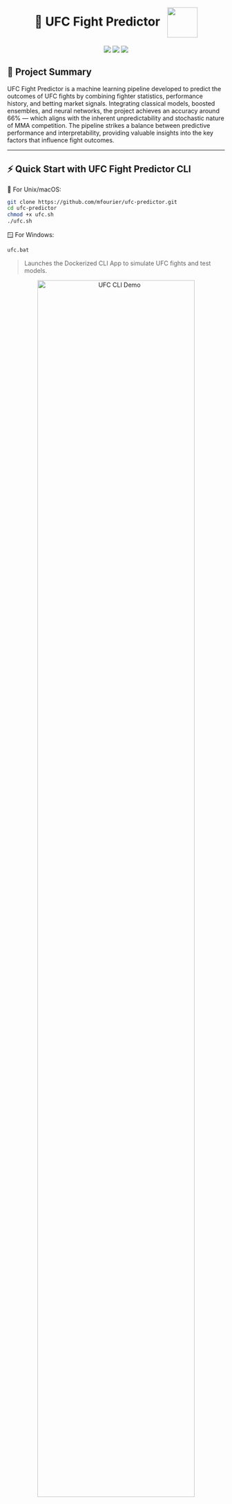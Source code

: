 <h1 align="center">
  🥋 UFC Fight Predictor
  <img src="img/ufc_logo.png" width="70" style="vertical-align: middle; margin-left: 10px;" />
</h1>

<p align="center">
  <img src="https://img.shields.io/badge/python-3.11-blue"/>
  <img src="https://img.shields.io/badge/license-MIT-blue"/>
  <img src="https://img.shields.io/badge/docker-ready-blue"/>
</p>

## 📝 Project Summary
UFC Fight Predictor is a machine learning pipeline developed to predict the outcomes of UFC fights by combining fighter statistics, performance history, and betting market signals. Integrating classical models, boosted ensembles, and neural networks, the project achieves an accuracy around 66% — which aligns with the inherent unpredictability and stochastic nature of MMA competition. The pipeline strikes a balance between predictive performance and interpretability, providing valuable insights into the key factors that influence fight outcomes.

---

## ⚡ Quick Start with UFC Fight Predictor CLI
🐧 For Unix/macOS:
```bash
git clone https://github.com/mfourier/ufc-predictor.git
cd ufc-predictor
chmod +x ufc.sh
./ufc.sh
```
🪟 For Windows:
```bash
ufc.bat
```
> Launches the Dockerized CLI App to simulate UFC fights and test models.

<p align="center">
  <img src="img/ufc_sh.gif" alt="UFC CLI Demo" width="85%" />
</p>

---
<p align="center">
  <img src="img/ufc_cli.png" alt="UFC CLI" width="45%"/>
  <img src="img/ufc_prediction.png" alt="UFC Prediction" width="45%"/>
</p>

## 🎮 Demo: UFC Fight Predictor CLI
[![Watch the video](https://img.youtube.com/vi/nO5qj_utapY/maxresdefault.jpg)](https://www.youtube.com/watch?v=nO5qj_utapY)

## 🎯 Objective

This project aims to build a robust **binary classification model** to predict the winner of a UFC fight. The model estimates whether **Fighter Red** or **Fighter Blue** is more likely to win based on differences in physical attributes, fighting styles, and recent performances.

By transforming fighter-level data into **relative feature vectors**, the model learns from historical outcomes and generalizes to future matchups.

---

## 📊 Dataset Description

The dataset includes detailed information on historical UFC fights from 2010 to 2024. Each row represents a single bout, with features capturing the relative differences between both fighters in terms of physical attributes, performance history, and betting market data (odds).

- 🧍‍♂️ **Numerical attributes** (e.g., height, reach, age)
- 🎯 **Categorical encodings** (e.g., fighting style: orthodox, southpaw, switch; fight stance: open, closed; weight classes)
- 📈 **Performance indicators** (e.g., striking landed per minute, average takedown attempts)

### Key Feature Groups

- **Fighter Attributes**: Height, reach, weight class, stance, age.  
- **Style & Stance**: One-hot encoded during preprocessing.  
- **Performance Metrics**: Strikes per minute, accuracy, takedown attempts.  
- **Recent Form**: Win/loss streaks, odds. 

### 🎯 Target Variable:
- **0** → Fighter Red wins  
- **1** → Fighter Blue wins  

---

## 🛠️ Modeling Approach

The modeling pipeline is structured into three interconnected stages, designed to maximize predictive performance while ensuring interpretability and robustness, all preprocessing, feature engineering, and data splitting is handled via the modular UFCData class, ensuring consistent transformations across training and evaluation. All models are wrapped and evaluated through the UFCModel class.

1. **🔧 Feature Engineering**
   - Fighter data is transformed into **relative differences** between Blue and Red fighters, capturing key attributes such as height, reach, age, striking metrics, grappling performance, and win streaks.
   - Categorical variables (e.g., stance, fighting style, weight class) are one-hot encoded — binary categories use compact encoding, while multiclass variables retain full dummy representations.
   - Numerical features are standardized using scalers fitted exclusively on the training set to prevent data leakage.
   - Additional engineered features capture recent activity patterns, such as experience-per-age ratio (total rounds fought divided by age), win-by-decision rate difference, and win-by-finish rate difference.
   - Feature selection is informed by correlation analysis, aiming to minimize redundancy while preserving predictive signal.
   - A synthetic random noise feature (`Random_Noise`) is introduced as a baseline to assess feature importance. Different combinations were explored until the random column gained prominence, guiding the final selection. This iterative process resulted in a feature set that balances complexity, interpretability, and predictive power.

2. **🤖 Model Training**
   - A diverse suite of machine learning models is trained, combining **classical algorithms**, **boosted ensemble methods**, and **deep learning architectures**.
   - The task is framed as a binary classification problem, with a baseline distribution of approximately 58% red corner wins, reflecting historical outcome imbalance.
   - Hyperparameter tuning is systematically conducted in the notebook `04-training.ipynb` using `GridSearchCV`, with detailed parameter grids defined for each model. This exploration includes models such as XGBoost, SVM, Random Forest, AdaBoost, and Neural Networks, optimizing performance across algorithmic families.

3. **📊 Evaluation**
   - Model performance is assessed using a comprehensive set of metrics, computed via the modular `metrics.py` implementation:
     - **Accuracy** (0–1, higher is better): Overall proportion of correct predictions.
     - **Precision** (0–1, higher is better): Share of positive predictions that are actually correct.
     - **Recall** (0–1, higher is better): Share of true positives correctly identified.
     - **F1 Score** (0–1, higher is better): Harmonic mean of precision and recall, balancing both.
     - **ROC-AUC** (0.5–1, higher is better): Probability that the model ranks a random positive higher than a random negative.
     - **Brier Score** (0–1, lower is better): Mean squared error between predicted probabilities and actual outcomes, reflecting calibration.
   - Confusion matrices are used to visualize classification performance across true and false positives and negatives.
   - The framework supports automated multi-model comparison, enabling the identification of top-performing models per metric and facilitating robust benchmarking.

---

## 🤖 Models Implemented

The following classifiers have been integrated and carefully tuned, all coordinated through the modular `model_factory.py` pipeline, enabling systematic benchmarking and performance optimization:

- 🔹 **Classical Models**
  - ✅ **K-Nearest Neighbors (KNN)**: Classifies based on proximity to neighboring points in feature space.
  - ✅ **Support Vector Machine (SVM)**: Effective in high-dimensional, binary classification tasks.
  - ✅ **Logistic Regression**: Linear classifier with probabilistic outputs.
  - ✅ **Naive Bayes**: Probabilistic model suited for high-dimensional feature spaces.
  - ✅ **Quadratic Discriminant Analysis (QDA)**: Assumes Gaussian class-conditional distributions.

- 🔹 **Ensemble Methods**
  - ✅ **Random Forest**: Bagging ensemble of decision trees, providing robustness and low variance.
  - ✅ **Extra Trees**: Randomized ensemble variant of Random Forest, enhancing variance reduction.

- 🔹 **Boosted Ensemble Models**
  - ✅ **AdaBoost**: Sequentially combines weak learners to focus on difficult samples.
  - ✅ **Gradient Boosting**: Iteratively builds additive models to minimize prediction error.
  - ✅ **XGBoost**: Highly optimized gradient boosting with regularization, parallelism, and advanced hyperparameter tuning.

- 🔹 **Deep Learning**
  - ✅ **Neural Networks (MLP)**: Multi-layer perceptron capable of capturing complex, non-linear relationships.

<p align="center">
  <img src="img/Feature-importance-with-odds.png" alt="Feature importances for model with odds" width="45%"/>
  <img src="img/Feature-importance-no-odds.png" alt="Feature importances for model without odds" width="45%"/>
</p>

## 🧠 Feature Importance Analysis (With vs. Without Odds)

A comparative analysis of feature importance across models trained **with** and **without** betting odds reveals key shifts in predictive behavior.

### 🔍 Models Trained Without Odds

Models that exclude betting odds rely more heavily on **physical attributes** and **technical performance metrics** to make predictions.

- **Top recurring features:**
  - `ReachDif`, `HeightReachRatioDif`, `AgeDif`, `AvgTDDif`, `SigStrDif`
  - Indicators of experience and momentum: `RedTotalFights`, `WinStreakDif`, `RedWinRatio`

- **Key observations:**
  - Linear models like Logistic Regression and SVM rank `ReachDif` and `HeightReachRatioDif` among the most important coefficients.
  - Tree-based models (Random Forest, Extra Trees, Gradient Boosting) distribute importance across age, striking, grappling, and fight history.
  - Features related to underdog performance (e.g., `BlueFinishRate`, `BlueKOPerFight`) appear less prominently, reflecting the difficulty of modeling surprise outcomes without external priors.

---

### 🔍 Models Trained With Odds

Once the feature `OddsDif` is introduced (capturing the difference in betting odds between fighters), the importance landscape changes dramatically.

- **Top feature across all models:**
  - ✅ `OddsDif` is by far the **most important feature**, dominating both linear and tree-based models.
    - In Gradient Boosting and XGBoost, `OddsDif` alone accounts for more than **50%** of total importance.

- **Secondary features:**
  - `AgeDif`, `SigStrDif`, `AvgTDDif`, `ReachDif`, `RedSubPerFight`, `RedWinRatio`, `BlueKOPerFight`

- **Key observations:**
  - Linear models assign extremely high coefficients to `OddsDif`, reducing reliance on all other features.
  - Tree-based models still incorporate performance metrics, but `OddsDif` consistently sits at the top.
  - The introduction of betting odds tends to **stabilize** model performance and shift attention away from nuanced technical details.

---

### 🧩 Conclusion

- Without odds, models must infer advantage purely from physical and statistical differences between fighters.
- With odds, models gain access to a **powerful proxy of market knowledge**, which reflects public perception, fighter form, injury rumors, and expert insights—all aggregated into a single feature.
- This results in higher predictive accuracy and more calibrated outputs, but also **reduces model reliance on handcrafted features**.

> Betting odds act as a real-world prior, dramatically enhancing model confidence—but at the cost of reduced interpretability and generalization when odds are unavailable.


## 📈 Model Performance Summary

The table below summarizes the main evaluation metrics for all trained models (values computed via `metrics.py` and experiment logs):

## 📊 Model Performance Summary

| Model                        | Accuracy | Balanced Accuracy | Precision Red | Recall Red | F1 Red | Precision Blue | Recall Blue | F1 Blue | F1 Macro | ROC AUC | Brier Score | MCC    | Kappa  |
|-----------------------------|----------|-------------------|----------------|------------|--------|----------------|-------------|---------|----------|---------|--------------|--------|--------|
| Logistic Regression         | 0.6636   | 0.6459            | 0.6925         | 0.7561     | 0.7229 | 0.6136         | 0.5357      | 0.5720  | 0.6475   | 0.7145  | 0.2138       | 0.2989 | 0.2970 |
| Random Forest               | 0.6669   | 0.6430            | 0.6840         | 0.7920     | 0.7340 | 0.6320         | 0.4940      | 0.5546  | 0.6443   | 0.7062  | 0.2142       | 0.3006 | 0.2049 |
| Support Vector Machine      | 0.6669   | 0.6499            | 0.6962         | 0.7561     | 0.7249 | 0.6171         | 0.5437      | 0.5781  | 0.6515   | 0.7142  | 0.2130       | 0.3064 | 0.3048 |
| K-Nearest Neighbors         | 0.5945   | 0.5688            | 0.6303         | 0.7288     | 0.6760 | 0.5215         | 0.4087      | 0.4583  | 0.5671   | 0.6121  | 0.2415       | 0.1445 | 0.2349 |
| AdaBoost                    | 0.6553   | 0.6258            | 0.6675         | 0.8092     | 0.7315 | 0.6264         | 0.4425      | 0.5186  | 0.6251   | 0.7007  | 0.2173       | 0.2719 | 0.2623 |
| Naive Bayes                 | 0.6170   | 0.6219            | 0.7019         | 0.6500     | 0.6417 | 0.5358         | 0.6528      | 0.5886  | 0.6151   | 0.6618  | 0.2568       | 0.2408 | 0.2367 |
| Extra Trees                 | 0.6370   | 0.6087            | 0.6567         | 0.7848     | 0.7150 | 0.5924         | 0.4325      | 0.5000  | 0.6075   | 0.6575  | 0.2259       | 0.2327 | 0.2258 |
| Gradient Boosting           | 0.6610   | 0.6396            | 0.6840         | 0.7733     | 0.7259 | 0.6174         | 0.5060      | 0.5562  | 0.6410   | 0.7023  | 0.2140       | 0.2901 | 0.2864 |
| Quadratic Discriminant Analysis | 0.6570 | 0.6410          | 0.6908         | 0.7403     | 0.7147 | 0.6013         | 0.5417      | 0.5699  | 0.6423   | 0.6959  | 0.2208       | 0.2870 | 0.2859 |
| Neural Network              | 0.6536   | 0.6433            | 0.6993         | 0.7073     | 0.7033 | 0.5887         | 0.5794      | 0.5840  | 0.6436   | 0.6968  | 0.2172       | 0.2873 | 0.2873 |
| XGBoost                     | 0.6578   | 0.6332            | 0.6765         | 0.7862     | 0.7273 | 0.6189         | 0.4802      | 0.5408  | 0.6340   | 0.7068  | 0.2122       | 0.2806 | 0.2749 |

## 📈 Model Performance Summary (No Odds)

| Model                                | Accuracy | Balanced Accuracy | Precision Red | Recall Red | F1 Red | Precision Blue | Recall Blue | F1 Blue | F1 Macro | ROC AUC | Brier Score | MCC    | Kappa  |
|-------------------------------------|----------|-------------------|----------------|------------|--------|----------------|-------------|---------|----------|---------|--------------|--------|--------|
| Logistic Regression (no_odds)       | 0.6278   | 0.5890            | 0.6377         | 0.8307     | 0.7215 | 0.5973         | 0.3472      | 0.4391  | 0.5803   | 0.6291  | 0.2297       | 0.2045 | 0.1889 |
| Random Forest (no_odds)             | 0.5828   | 0.5450            | 0.6099         | 0.7805     | 0.6847 | 0.5049         | 0.3095      | 0.3838  | 0.5342   | 0.5824  | 0.2412       | 0.1016 | 0.0951 |
| Support Vector Machine (no_odds)    | 0.6278   | 0.5761            | 0.6248         | 0.8981     | 0.7369 | 0.6432         | 0.2540      | 0.3642  | 0.5505   | 0.6276  | 0.2300       | 0.2019 | 0.1660 |
| K-Nearest Neighbors (no_odds)       | 0.5254   | 0.5101            | 0.5886         | 0.6055     | 0.5969 | 0.4318         | 0.4147      | 0.4231  | 0.5100   | 0.5058  | 0.3295       | 0.0203 | 0.0202 |
| AdaBoost (no_odds)                  | 0.6070   | 0.5677            | 0.6240         | 0.8121     | 0.7057 | 0.5544         | 0.3234      | 0.4085  | 0.5571   | 0.6158  | 0.2348       | 0.1555 | 0.1438 |
| Naive Bayes (no_odds)               | 0.5554   | 0.5631            | 0.6468         | 0.5151     | 0.5735 | 0.4768         | 0.6111      | 0.5357  | 0.5546   | 0.6003  | 0.2694       | 0.1249 | 0.1214 |
| Extra Trees (no_odds)               | 0.5853   | 0.5494            | 0.6132         | 0.7733     | 0.6840 | 0.5093         | 0.3254      | 0.3971  | 0.5406   | 0.5851  | 0.2414       | 0.1100 | 0.1039 |
| Gradient Boosting (no_odds)         | 0.6070   | 0.5730            | 0.6295         | 0.7848     | 0.6986 | 0.5482         | 0.3611      | 0.4354  | 0.5670   | 0.6098  | 0.2369       | 0.1610 | 0.1531 |
| QDA (no_odds)                       | 0.6170   | 0.5906            | 0.6454         | 0.7547     | 0.6958 | 0.5570         | 0.4266      | 0.4831  | 0.5895   | 0.6318  | 0.2330       | 0.1915 | 0.1873 |
| Neural Network (no_odds)            | 0.6278   | 0.5802            | 0.6286         | 0.8766     | 0.7322 | 0.6245         | 0.2837      | 0.3902  | 0.5612   | 0.6344  | 0.2291       | 0.2014 | 0.1734 |
| XGBoost (no_odds)                   | 0.6020   | 0.5703            | 0.6287         | 0.7676     | 0.6912 | 0.5371         | 0.3730      | 0.4403  | 0.5657   | 0.5994  | 0.2414       | 0.1527 | 0.1468 |

> 📌 *Complete results and additional visualizations can be inspected in `notebooks/05-model_experiments.ipynb`.*

---

### 📊 Metrics Analysis and Predictive Limits

- To avoid corner-based bias (favoring Red or Blue arbitrarily), all models in this project were tuned using F1 Macro as the primary scoring metric during GridSearchCV. This ensures that the classifier balances performance across both classes — rewarding models that perform well on underdog Blue wins just as much as favorites. This choice is especially important in UFC fights, where class imbalance (e.g., favorites vs. underdogs) can skew metrics like accuracy.

- When comparing models trained with and without betting odds, we consistently observe that the highest predictive performance peaks around 66–67% accuracy for models that include odds (e.g., SVM, Logistic Regression, Random Forest), while no-odds models plateau slightly lower, around 62–63% at best. This gap reinforces the predictive value of market signals, but also confirms a natural ceiling in the dataset's discriminative power.

- Among no-odds models, the best performers (Logistic Regression, Neural Network, QDA) still achieve reasonably high recall for the Red corner (≥0.75), but struggle in correctly identifying Blue wins — as evidenced by low Recall Blue scores (<0.45) and imbalanced F1 scores. This asymmetry reflects the challenges in capturing underdog victories without external priors like odds.

- Across all models, ROC AUC scores range from ~0.60 to 0.71, indicating that while classifiers can separate classes better than chance, the confidence of predictions remains moderate, especially in edge cases. Brier scores, typically between 0.21 and 0.27, also suggest that probability calibration could be improved.

- Most ensemble models (e.g., Random Forest, Extra Trees) show high recall for the Red corner, but their F1 Blue and Precision Blue are low, suggesting a bias toward the majority class — a sign of class imbalance or insufficient feature diversity for upsets.

- Ultimately, combat sports like MMA are inherently stochastic, and outcomes can flip based on unpredictable variables (e.g., game plan, injuries, judging). Even the most optimized ML models are unlikely to consistently exceed ~66% accuracy on such data without introducing richer inputs like stylistic breakdowns, real-time metrics, or temporal context (e.g., training camp quality, layoffs, fight location). While machine learning models can extract useful patterns from fighter stats and historical data, the chaotic nature of MMA limits deterministic prediction accuracy, making ~66% a realistic ceiling under the current setup.

## 🧩 Feature Descriptions

| Feature Name            | Description                                                                                           |
|-------------------------|-----------------------------------------------------------------------------------------------------|
| BlueTotalTitleBouts     | Number of title fights for Blue corner fighter.                                                     |
| RedTotalTitleBouts      | Number of title fights for Red corner fighter.                                                      |
| LoseStreakDif           | Difference in current losing streaks (Blue - Red).                                                  |
| WinStreakDif           | Difference in current winning streaks (Blue - Red).                                                |
| LongestWinStreakDif    | Difference in longest historical win streaks (Blue - Red).                                          |
| KODif                  | Difference in number of KO/TKO wins (Blue - Red).                                                   |
| SubDif                 | Difference in number of submission wins (Blue - Red).                                               |
| HeightDif              | Difference in height (cm, Blue - Red).                                                              |
| ReachDif               | Difference in reach (cm, Blue - Red).                                                               |
| AgeDif                 | Difference in age (years, Blue - Red).                                                              |
| SigStrDif             | Difference in average significant strikes landed per minute (Blue - Red).                           |
| AvgSubAttDif         | Difference in average submission attempts per 15 minutes (Blue - Red).                               |
| AvgTDDif            | Difference in average takedowns landed per 15 minutes (Blue - Red).                                   |
| RedTotalFights         | Total number of fights for Red corner fighter.                                                     |
| BlueTotalFights        | Total number of fights for Blue corner fighter.                                                    |
| FightStance           | Indicator if fighters have same stance (`Closed Stance`) or different (`Open Stance`).             |
| WeightGroup          | Mapped weight class group (e.g., Light, Medium, Heavy, Women).                                      |
| BlueFinishRate        | Finish rate (KO+SUB wins / total fights) for Blue fighter.                                         |
| RedFinishRate         | Finish rate (KO+SUB wins / total fights) for Red fighter.                                          |
| BlueWinRatio          | Win ratio (wins / total fights) for Blue fighter.                                                  |
| RedWinRatio           | Win ratio (wins / total fights) for Red fighter.                                                   |
| HeightReachRatioDif  | Difference in height-to-reach ratio (height/reach, Blue - Red).                                    |
| RedKOPerFight        | KO/TKO wins per fight for Red fighter.                                                             |
| BlueKOPerFight       | KO/TKO wins per fight for Blue fighter.                                                            |
| RedSubPerFight       | Submission wins per fight for Red fighter.                                                         |
| BlueSubPerFight      | Submission wins per fight for Blue fighter.                                                        |
| IsFiveRoundFight     | Indicator if the fight is scheduled as a five-round fight (1 = Yes, 0 = No).                       |
| OddsDif (if used)    | Difference in betting odds (Blue odds - Red odds; lower favors the fighter).                      |


<p align="center">
  <img src="img/Feature-distribution-1-3.png" alt="Processed feature distribution part 1" width="100%"/>
</p>

<p align="center">
  <img src="img/Feature-distribution-2-3.png" alt="Processed feature distribution part 2" width="100%"/>
</p>

<p align="center">
  <img src="img/Feature-distribution-3-3.png" alt="Processed feature distribution part 3" width="100%"/>
</p>

<p align="center">
  <img src="img/Correlation-matrix.png" alt="Processed feature distribution part 3" width="100%"/>
</p>

## 🔬 Noise-Based Feature Selection

To improve feature selection, we conducted a **Noise-Based Feature Selection** experiment. A synthetic random feature (`Random_Noise`) was added to the dataset using `UFCData.add_random_feature()`, and feature importance was analyzed across multiple models. Any real feature showing lower importance than the random column was considered uninformative and a candidate for exclusion.

This iterative process helped refine the feature set, striking a balance between **model complexity, interpretability, and predictive performance**.  
**Below: on the left, feature importances with the random noise benchmark; on the right, after applying several feature engineering refinements, with the random noise column removed:**

<p align="center">
  <img src="img/Noise-based-feature-selection-1-2.png" alt="Feature importances with random noise benchmark" width="47%"/>
  <img src="img/Noise-based-feature-selection-2-2.png" alt="Feature importances with random noise benchmark" width="47%"/>
</p>

---

## 🚀 Getting Started

You can interact with UFC Fight Predictor in two ways:

---

### 🧪 Run the pipeline via notebooks

1. **Clone the repository**

```bash
git clone https://github.com/mfourier/ufc-predictor.git
cd ufc-predictor
```

2. **Install dependencies**

```bash
pip install -r requirements.txt
```

3. **Run the pipeline notebooks**

Follow the workflow step by step:

- `notebooks/01-etl.ipynb` → Data cleaning and preparation  
- `notebooks/02-eda.ipynb` → Exploratory data analysis  
- `notebooks/03-feature_engineering.ipynb` → Feature construction  
- `notebooks/04-training.ipynb` → Model training and tuning  
- `notebooks/05-model_experiments.ipynb` → Evaluation and comparison  
- `notebooks/06-deployment.ipynb` → CLI integration and deployment flow

### 🖥️ Launch the CLI App (Dockerized)

You can simulate UFC fights or build custom matchups using an interactive CLI interface powered by `rich`.

#### ✅ Quick Launch with `ufc.sh`

If you're on Unix/Linux/macOS, use the provided script to build and run the app automatically:

```bash
chmod +x ufc.sh
./ufc.sh
```

This script will:

- Check if the Docker image exists (and build it if necessary)

- Launch the CLI inside a container

- Mount your local models and datasets

🛠️ Manual Docker Usage (Alternative)

1. Build the Docker image
```bash
docker build -t ufc-cli .
```
2. Run the CLI interactively
```bash
docker run -it ufc-cli
```

ℹ️ Make sure the models/ and data/processed/ directories exist and contain your trained models and preprocessed datasets. The CLI will automatically load them.

Once running, the CLI allows you to:

- 🔎 Simulate historical matchups between known fighters

- 🧠 Predict outcomes using multiple models (with or without betting odds)

- 🧪 Create and test custom fight scenarios

- 📈 View model performance metrics and confusion matrices
---

## 🧪 Project Structure

```bash
ufc-predictor/
├── app.py                            # Main entry point
├── data/
│   ├── raw/                          # Original fight data
│   ├── processed/                    # Cleaned and transformed datasets
│   └── results/                      # Evaluation logs, metrics, model reports
├── notebooks/
│   ├── 01-etl.ipynb                  # Data extraction and cleaning
│   ├── 02-eda.ipynb                  # Exploratory Data Analysis
│   ├── 03-feature_engineering.ipynb  # Feature engineering using UFCData
│   ├── 04-training.ipynb             # Model training using the training set
│   ├── 05-model_experiments.ipynb    # Model comparison and results analysis
│   └── 06-deployment.ipynb           # Deployment exploration and integration
├── src/
│   ├── config.py                     # Model hyperparameters and registry
│   ├── data.py                       # UFCData class: manages data splits and transformations
│   ├── helpers.py                    # Utility and preprocessing functions
│   ├── io_model.py                   # Save/load model objects from disk
│   ├── metrics.py                    # Evaluation metrics and plots
│   ├── model.py                      # UFCModel class: Wrapper class for saving, loading, and evaluating models
│   ├── model_factory.py              # Central model selection logic
│   └── predictor.py                  # UFCPredictor class: interactive fight prediction interface
├── docs/                             # Markdown documentation per model
├── img/                              # Images for plots, logos, and visuals
└── requirements.txt                  # Project dependencies

```

---

## 📚 Documentation

Comprehensive project documentation is available in the `docs/` folder, covering:

- **Model overviews and mathematical formulations**: Detailed descriptions of each algorithm, including underlying principles and expected behavior.
- **Key assumptions and limitations**: Insights into when and why each model performs best, as well as potential pitfalls.
- **Hyperparameter grids**: Full parameter configurations used for tuning with `GridSearchCV`, enabling reproducibility and extension.
- **Training logs**: A CSV file automatically generated during experiments, storing key metrics, best hyperparameters, and training durations for each model, enabling result tracking and comparison across runs.
- **Usage guides**: Step-by-step instructions on running the notebooks, customizing experiments, and interpreting results.

---

## 👥 Contributors

- **Maximiliano Lioi** — M.Sc. in Applied Mathematics @ University of Chile
- **Rocío Yáñez** — M.Sc. in Applied Mathematics @ University of Chile

---

## 🚧 What's Next

This project lays the foundation for UFC fight prediction using structured statistics and market signals. Moving forward, we aim to transform it into a **serious betting-grade model** by integrating richer data and more powerful algorithms:

- 🔁 **Upgrade dataset**  
  We are switching to a more comprehensive dataset, including detailed fight-level statistics, injury records, and fighter time-series. This will reduce noise and increase signal for both favorites and underdogs.

- 🧠 **Integrate AutoGluon**  
  Replace classic scikit-learn models with **AutoGluon**, a powerful AutoML framework capable of handling heterogeneous feature types, boosting ensemble performance, and improving calibration — all with minimal tuning.

- 💸 **Towards real-world betting utility**  
  Combine predictive probabilities with betting odds to assess **value bets** and **expected return**, aiming to simulate actual betting strategies (e.g., Kelly criterion, flat betting). This will enable backtesting of UFC betting models in realistic scenarios.

- 🌐 **Deployment roadmap**  
  Evaluate deployment on a lightweight web interface (e.g., Streamlit) and explore future REST API endpoints for remote prediction.

> Stay tuned for **UFC-Predictor v2** — a new chapter focused on generalization, betting ROI, and high-stakes predictive modeling.

---

## 🙏 Acknowledgements

We thank [shortlikeafox](https://github.com/shortlikeafox/ultimate_ufc_dataset) for their excellent work compiling the UFC dataset used as the foundation of this project. Their contribution made it possible to train and evaluate predictive models on historical fight outcomes.

---

### Disclaimer

This project is an independent work for academic and research purposes.  
It is not affiliated with, endorsed by, or sponsored by UFC, Zuffa LLC, or any related entity.  
All trademarks and fight data belong to their respective owners.

